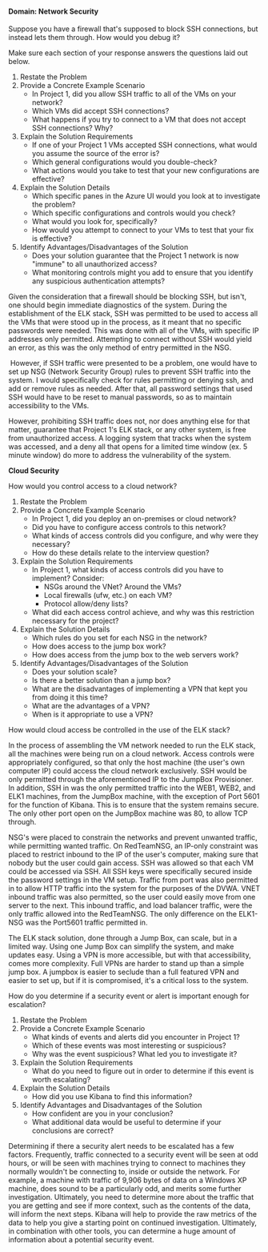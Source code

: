 #### Domain: Network Security

Suppose you have a firewall that's supposed to block SSH connections, but instead lets them through. How would you debug it?

Make sure each section of your response answers the questions laid out below. 

1. Restate the Problem
2. Provide a Concrete Example Scenario
   - In Project 1, did you allow SSH traffic to all of the VMs on your network?
   - Which VMs did accept SSH connections?
   - What happens if you try to connect to a VM that does not accept SSH connections? Why?
3. Explain the Solution Requirements
   - If one of your Project 1 VMs accepted SSH connections, what would you assume the source of the error is?
   - Which general configurations would you double-check?
   - What actions would you take to test that your new configurations are effective?
4. Explain the Solution Details
   - Which specific panes in the Azure UI would you look at to investigate the problem?
   - Which specific configurations and controls would you check?
   - What would you look for, specifically?
   - How would you attempt to connect to your VMs to test that your fix is effective?
5. Identify Advantages/Disadvantages of the Solution
   - Does your solution guarantee that the Project 1 network is now "immune" to all unauthorized access?
   - What monitoring controls might you add to ensure that you identify any suspicious authentication attempts?

Given the consideration that a firewall should be blocking SSH, but isn't, one should begin immediate diagnostics of the system. During the establishment of the ELK stack, SSH was permitted to be used to access all the VMs that were stood up in the process, as it meant that no specific passwords were needed. This was done with all of the VMs, with specific IP addresses only permitted. Attempting to connect without SSH would yield an error, as this was the only method of entry permitted in the NSG.

​	 However, if SSH traffic were presented to be a problem, one would have to set up NSG (Network Security Group) rules to prevent SSH traffic into the system. I would specifically check for rules permitting or denying ssh, and add or remove rules as needed. After that, all password settings that used SSH would have to be reset to manual passwords, so as to maintain accessibility to the VMs.

However, prohibiting SSH traffic does not, nor does anything else for that matter, guarantee that Project 1's ELK stack, or any other system, is free from unauthorized access. A logging system that tracks when the system was accessed, and a deny all that opens for a limited time window (ex. 5 minute window) do more to address the vulnerability of the system.

**Cloud Security**

How would you control access to a cloud network?

1. Restate the Problem
2. Provide a Concrete Example Scenario
   - In Project 1, did you deploy an on-premises or cloud network?
   - Did you have to configure access controls to this network?
   - What kinds of access controls did you configure, and why were they necessary?
   - How do these details relate to the interview question?
3. Explain the Solution Requirements
   - In Project 1, what kinds of access controls did you have to implement? Consider:
     - NSGs around the VNet? Around the VMs?
     - Local firewalls (ufw, etc.) on each VM?
     - Protocol allow/deny lists?
   - What did each access control achieve, and why was this restriction necessary for the project?
4. Explain the Solution Details
   - Which rules do you set for each NSG in the network?
   - How does access to the jump box work?
   - How does access from the jump box to the web servers work?
5. Identify Advantages/Disadvantages of the Solution
   - Does your solution scale?
   - Is there a better solution than a jump box?
   - What are the disadvantages of implementing a VPN that kept you from doing it this time?
   - What are the advantages of a VPN?
   - When is it appropriate to use a VPN?

How would cloud access be controlled in the use of the ELK stack?

In the process of assembling the VM network needed to run the ELK stack, all the machines were being run on a cloud network. Access controls were appropriately configured, so that only the host machine (the user's own computer IP) could access the cloud network exclusively. SSH would be only permitted through the aforementioned IP to the JumpBox Provisioner. In addition, SSH in was the only permitted traffic into the WEB1, WEB2, and ELK1 machines, from the JumpBox machine, with the exception of Port 5601 for the function of Kibana. This is to ensure that the system remains secure. The only other port open on the JumpBox machine was 80, to allow TCP through.

NSG's were placed to constrain the networks and prevent unwanted traffic, while permitting wanted traffic. On RedTeamNSG, an IP-only constraint  was placed to restrict inbound to the IP of the user's computer, making sure that nobody but the user could gain access. SSH was allowed so that each VM could be accessed via SSH. All SSH keys were specifically secured inside the password settings in the VM setup. Traffic from port was also permitted in to allow HTTP traffic into the system for the purposes of the DVWA. VNET inbound traffic was also permitted, so the user could easily move from one server to the next. This inbound traffic, and load balancer traffic, were the only traffic allowed into the RedTeamNSG. The only difference on the ELK1-NSG was the Port5601 traffic permitted in.

The ELK stack solution, done through a Jump Box, can scale, but in a limited way. Using one Jump Box can simplify the system, and make updates easy. Using a VPN is more accessible, but with that accessibility, comes more complexity. Full VPNs are harder to stand up than a simple jump box. A jumpbox is easier to seclude than a full featured VPN and easier to set up, but if it is compromised, it's a critical loss to the system.



How do you determine if a security event or alert  is important enough for escalation?

1. Restate the Problem
2. Provide a Concrete Example Scenario
   - What kinds of events and alerts did you encounter in Project 1?
   - Which of these events was most interesting or suspicious?
   - Why was the event suspicious? What led you to investigate it?
3. Explain the Solution Requirements
   - What do you need to figure out in order to determine if this event is worth escalating?
4. Explain the Solution Details
   - How did you use Kibana to find this information?
5. Identify Advantages and Disadvantages of the Solution
   - How confident are you in your conclusion?
   - What additional data would be useful to determine if your conclusions are correct?

Determining if there a security alert needs to be escalated has a few factors. Frequently, traffic connected to a security event will be seen at odd hours, or will be seen with machines trying to connect to machines they normally wouldn't be connecting to, inside or outside the network. For example, a machine with traffic of 9,906 bytes of data on a Windows XP machine, does sound to be a particularly odd, and merits some further investigation. Ultimately, you need to determine more about the traffic that you are getting and see if more context, such as the contents of the data, will inform the next steps. Kibana will help to provide the raw metrics of the data to help you give a starting point on continued investigation. Ultimately, in combination with other tools, you can determine a huge amount of information about a potential security event.
